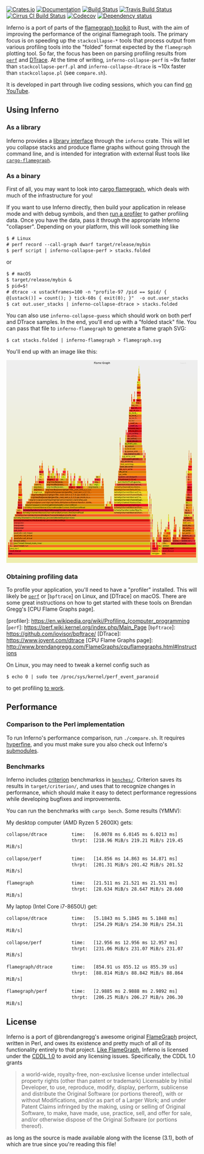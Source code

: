 [![Crates.io](https://img.shields.io/crates/v/inferno.svg)](https://crates.io/crates/inferno)
[![Documentation](https://docs.rs/inferno/badge.svg)](https://docs.rs/inferno/)
[![Build Status](https://dev.azure.com/jonhoo/jonhoo/_apis/build/status/inferno?branchName=master)](https://dev.azure.com/jonhoo/jonhoo/_build/latest?definitionId=3&branchName=master)
[![Travis Build Status](https://travis-ci.com/jonhoo/inferno.svg?branch=master)](https://travis-ci.com/jonhoo/inferno)
[![Cirrus CI Build Status](https://api.cirrus-ci.com/github/jonhoo/inferno.svg)](https://cirrus-ci.com/github/jonhoo/inferno)
[![Codecov](https://codecov.io/github/jonhoo/inferno/coverage.svg?branch=master)](https://codecov.io/gh/jonhoo/inferno)
[![Dependency status](https://deps.rs/repo/github/jonhoo/inferno/status.svg)](https://deps.rs/repo/github/jonhoo/inferno)

Inferno is a port of parts of the [flamegraph
toolkit](http://www.brendangregg.com/flamegraphs.html) to Rust, with the
aim of improving the performance of the original flamegraph tools. The
primary focus is on speeding up the `stackcollapse-*` tools that process
output from various profiling tools into the "folded" format expected by
the `flamegraph` plotting tool. So far, the focus has been on parsing
profiling results from
[`perf`](https://perf.wiki.kernel.org/index.php/Main_Page) and
[DTrace](https://www.joyent.com/dtrace). At the time of writing,
`inferno-collapse-perf` is ~9x faster than `stackcollapse-perf.pl` and
`inferno-collapse-dtrace` is ~10x faster than `stackcollapse.pl` (see
`compare.sh`).

It is developed in part through live coding sessions, which you can find
[on YouTube](https://www.youtube.com/watch?v=jTpK-bNZiA4&list=PLqbS7AVVErFimAvMW-kIJUwxpPvcPBCsz).

## Using Inferno

### As a library

Inferno provides a [library interface](https://docs.rs/inferno/) through
the `inferno` crate. This will let you collapse stacks and produce flame
graphs without going through the command line, and is intended for
integration with external Rust tools like [`cargo-flamegraph`].

  [`cargo-flamegraph`]: https://github.com/ferrous-systems/cargo-flamegraph

### As a binary

First of all, you may want to look into [cargo
flamegraph](https://github.com/ferrous-systems/cargo-flamegraph/), which
deals with much of the infrastructure for you!

If you want to use Inferno directly, then build your application in
release mode and with debug symbols, and then [run a profiler] to gather
profiling data. Once you have the data, pass it through the appropriate
Inferno "collapser". Depending on your platform, this will look
something like

  [run a profiler]: http://www.brendangregg.com/FlameGraphs/cpuflamegraphs.html#Instructions

```console
$ # Linux
# perf record --call-graph dwarf target/release/mybin
$ perf script | inferno-collapse-perf > stacks.folded
```

or

```console
$ # macOS
$ target/release/mybin &
$ pid=$!
# dtrace -x ustackframes=100 -n "profile-97 /pid == $pid/ { @[ustack()] = count(); } tick-60s { exit(0); }"  -o out.user_stacks
$ cat out.user_stacks | inferno-collapse-dtrace > stacks.folded
```

You can also use `inferno-collapse-guess` which should work on both
perf and DTrace samples. In the end, you'll end up with a "folded stack"
file. You can pass that file to `inferno-flamegraph` to generate a flame
graph SVG:

```console
$ cat stacks.folded | inferno-flamegraph > flamegraph.svg
```

You'll end up with an image like this:

[![colorized flamegraph output](tests/data/flamegraph/example-perf-stacks/example-perf-stacks.svg)](tests/data/flamegraph/example-perf-stacks/example-perf-stacks.svg)

### Obtaining profiling data

To profile your application, you'll need to have a "profiler" installed.
This will likely be [`perf`]() or [`bpftrace`] on Linux, and [DTrace] on
macOS. There are some great instructions on how to get started with
these tools on Brendan Gregg's [CPU Flame Graphs page].

  [profiler]: https://en.wikipedia.org/wiki/Profiling_(computer_programming
  [`perf`]: https://perf.wiki.kernel.org/index.php/Main_Page
  [`bpftrace`]: https://github.com/iovisor/bpftrace/
  [DTrace]: https://www.joyent.com/dtrace
  [CPU Flame Graphs page]: http://www.brendangregg.com/FlameGraphs/cpuflamegraphs.html#Instructions

On Linux, you may need to tweak a kernel config such as
```console
$ echo 0 | sudo tee /proc/sys/kernel/perf_event_paranoid
```
to get profiling [to work](https://unix.stackexchange.com/a/14256).

## Performance

### Comparison to the Perl implementation

To run Inferno's performance comparison, run `./compare.sh`.
It requires [hyperfine](https://github.com/sharkdp/hyperfine), and you
must make sure you also check out Inferno's
[submodules](https://github.blog/2016-02-01-working-with-submodules/).

### Benchmarks

Inferno includes [criterion](https://github.com/bheisler/criterion.rs)
benchmarkss in [`benches/`](benches/). Criterion saves its results in
`target/criterion/`, and uses that to recognize changes in performance,
which should make it easy to detect performance regressions while
developing bugfixes and improvements.

You can run the benchmarks with `cargo bench`. Some results (YMMV):

My desktop computer (AMD Ryzen 5 2600X) gets:

```
collapse/dtrace         time:   [6.0078 ms 6.0145 ms 6.0213 ms]
                        thrpt:  [218.96 MiB/s 219.21 MiB/s 219.45 MiB/s]

collapse/perf           time:   [14.856 ms 14.863 ms 14.871 ms]
                        thrpt:  [201.31 MiB/s 201.42 MiB/s 201.52 MiB/s]

flamegraph              time:   [21.511 ms 21.521 ms 21.531 ms]
                        thrpt:  [28.634 MiB/s 28.647 MiB/s 28.660 MiB/s]
```

My laptop (Intel Core i7-8650U) get:

```
collapse/dtrace         time:   [5.1843 ms 5.1845 ms 5.1848 ms]
                        thrpt:  [254.29 MiB/s 254.30 MiB/s 254.31 MiB/s]

collapse/perf           time:   [12.956 ms 12.956 ms 12.957 ms]
                        thrpt:  [231.06 MiB/s 231.07 MiB/s 231.07 MiB/s]

flamegraph/dtrace       time:   [854.91 us 855.12 us 855.39 us]
                        thrpt:  [88.814 MiB/s 88.842 MiB/s 88.864 MiB/s]

flamegraph/perf         time:   [2.9885 ms 2.9888 ms 2.9892 ms]
                        thrpt:  [206.25 MiB/s 206.27 MiB/s 206.30 MiB/s]
```

## License

Inferno is a port of @brendangregg's awesome original
[FlameGraph](https://github.com/brendangregg/FlameGraph) project,
written in Perl, and owes its existence and pretty much of all of its
functionality entirely to that project. [Like
FlameGraph](https://github.com/brendangregg/FlameGraph/commit/76719a446d6091c88434489cc99d6355c3c3ef41),
Inferno is licensed under the [CDDL
1.0](https://opensource.org/licenses/CDDL-1.0) to avoid any licensing
issues. Specifically, the CDDL 1.0 grants

> a world-wide, royalty-free, non-exclusive license under intellectual
> property rights (other than patent or trademark) Licensable by Initial
> Developer, to use, reproduce, modify, display, perform, sublicense and
> distribute the Original Software (or portions thereof), with or
> without Modifications, and/or as part of a Larger Work; and under
> Patent Claims infringed by the making, using or selling of Original
> Software, to make, have made, use, practice, sell, and offer for sale,
> and/or otherwise dispose of the Original Software (or portions
> thereof).

as long as the source is made available along with the license (3.1),
both of which are true since you're reading this file!
